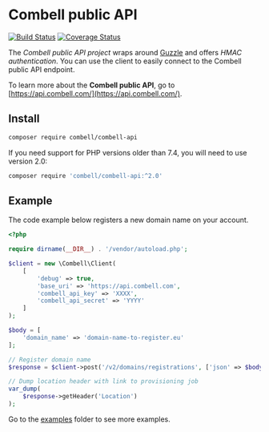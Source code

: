 # Combell public API

[![Build Status](https://travis-ci.org/combell/combell-api.svg?branch=master)](https://travis-ci.org/combell/combell-api)
[![Coverage Status](https://coveralls.io/repos/github/combell/combell-api/badge.svg?branch=master)](https://coveralls.io/github/combell/combell-api?branch=master)

The *Combell public API project* wraps around [Guzzle](http://docs.guzzlephp.org/en/latest/) and offers *HMAC authentication*. You can use the client to easily connect to the Combell public API endpoint.

To learn more about the **Combell public API**, go to [https://api.combell.com/](https://api.combell.com/).

## Install

```sh
composer require combell/combell-api
```

If you need support for PHP versions older than 7.4, you will need to use version 2.0:

```sh
composer require 'combell/combell-api:^2.0'
```

## Example

The code example below registers a new domain name on your account.

```php
<?php

require dirname(__DIR__) . '/vendor/autoload.php';

$client = new \Combell\Client(
    [
        'debug' => true,
        'base_uri' => 'https://api.combell.com',
        'combell_api_key' => 'XXXX',
        'combell_api_secret' => 'YYYY'
    ]
);

$body = [
    'domain_name' => 'domain-name-to-register.eu'
];

// Register domain name
$response = $client->post('/v2/domains/registrations', ['json' => $body]);

// Dump location header with link to provisioning job
var_dump(
    $response->getHeader('Location')
);
```

Go to the [examples](examples) folder to see more examples.